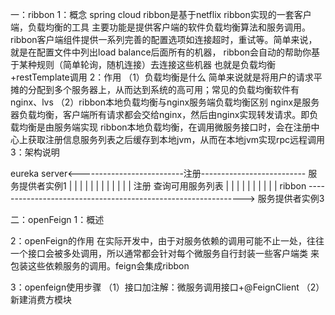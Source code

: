 一：ribbon
1：概念
spring cloud ribbon是基于netflix ribbon实现的一套客户端，负载均衡的工具
主要功能是提供客户端的软件负载均衡算法和服务调用。
ribbon客户端组件提供一系列完善的配置选项如连接超时，重试等。简单来说，就是在配置文件中列出load balance后面所有的机器，
ribbon会自动的帮助你基于某种规则（简单轮询，随机连接）去连接这些机器
也就是负载均衡+restTemplate调用
2：作用
（1）负载均衡是什么
简单来说就是将用户的请求平摊的分配到多个服务器上，从而达到系统的高可用；常见的负载均衡软件有nginx、lvs
（2）ribbon本地负载均衡与nginx服务端负载均衡区别
nginx是服务器负载均衡，客户端所有请求都会交给nginx，然后由nginx实现转发请求。即负载均衡是由服务端实现
ribbon本地负载均衡，在调用微服务接口时，会在注册中心上获取注册信息服务列表之后缓存到本地jvm，从而在本地jvm实现rpc远程调用
3：架构说明


eureka server<--------------------------注册-------------------------- 服务提供者实例1
|        |
|        |
|        |
|        |
|        |
|        |
注册  查询可用服务列表
|        |
|        |
|        |
|        |
|        |
  ribbon --------------------------------------------------------------> 服务提供者实例3
  
  
二：openFeign
1：概述

2：openFeign的作用
在实际开发中，由于对服务依赖的调用可能不止一处，往往一个接口会被多处调用，所以通常都会针对每个微服务自行封装一些客户端类
来包装这些依赖服务的调用。feign会集成ribbon

3：openfeign使用步骤
（1）接口加注解：微服务调用接口+@FeignClient
（2）新建消费方模块



